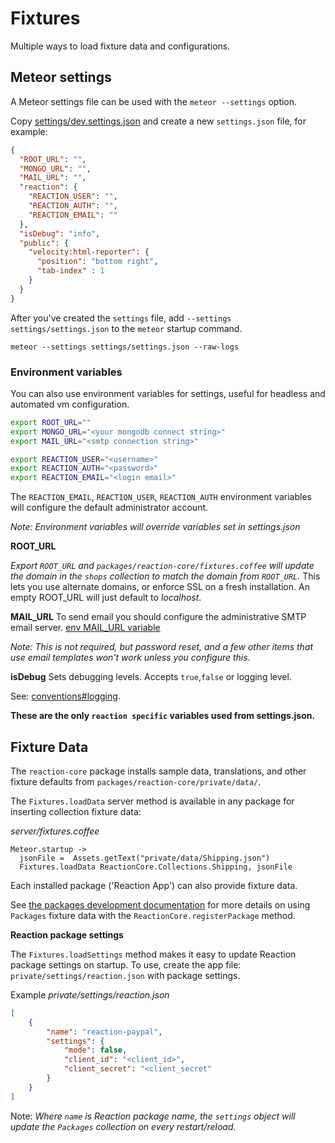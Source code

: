 # Fixtures
Multiple ways to load fixture data and configurations.

## Meteor settings
A Meteor settings file can be used with the `meteor --settings` option.

Copy [settings/dev.settings.json](//github.com/reactioncommerce/reaction/blob/master/settings/dev.settings.json) and create a new `settings.json` file, for example:

```json
{
  "ROOT_URL": "",
  "MONGO_URL": "",
  "MAIL_URL": "",
  "reaction": {
    "REACTION_USER": "",
    "REACTION_AUTH": "",
    "REACTION_EMAIL": ""
  },
  "isDebug": "info",
  "public": {
    "velocity:html-reporter": {
      "position": "bottom right",
      "tab-index" : 1
    }
  }
}
```

After you've created the `settings` file, add `--settings settings/settings.json` to the `meteor` startup command.

```
meteor --settings settings/settings.json --raw-logs
```

### Environment variables
You can also use environment variables for settings, useful for headless and automated vm configuration.

```bash
export ROOT_URL=""
export MONGO_URL="<your mongodb connect string>"
export MAIL_URL="<smtp connection string>"

export REACTION_USER="<username>"
export REACTION_AUTH="<password>"
export REACTION_EMAIL="<login email>"
```

The `REACTION_EMAIL`, `REACTION_USER`, `REACTION_AUTH` environment variables will configure the default administrator account.

_Note: Environment variables will override variables set in settings.json_

**ROOT_URL**

_Export `ROOT_URL` and `packages/reaction-core/fixtures.coffee` will update the domain in the `shops` collection to match the domain from `ROOT_URL`._ This lets you use alternate domains, or enforce SSL on a fresh installation.  An empty ROOT_URL will just default to _localhost_.

**MAIL_URL** To send email you should configure the administrative SMTP email server. [env MAIL_URL variable](//docs.meteor.com/#email_send)

_Note: This is not required, but password reset, and a few other items that use email templates won't work unless you configure this._

**isDebug** Sets debugging levels. Accepts `true`,`false` or logging level.

See: [conventions#logging](//github.com/reactioncommerce/reaction-core/blob/development/docs/conventions.md#logging).

**These are the only `reaction specific` variables used from settings.json.**

## Fixture Data
The `reaction-core` package installs sample data, translations, and other fixture defaults from `packages/reaction-core/private/data/`.

The `Fixtures.loadData` server method is available in any package for inserting collection fixture data:

_server/fixtures.coffee_

```
Meteor.startup ->
  jsonFile =  Assets.getText("private/data/Shipping.json")
  Fixtures.loadData ReactionCore.Collections.Shipping, jsonFile
```

Each installed package ('Reaction App') can also provide fixture data.

See [the packages development documentation](//github.com/reactioncommerce/reaction-core/blob/master/docs/packages.md) for more details on using `Packages` fixture data with the `ReactionCore.registerPackage` method.

**Reaction package settings**

The `Fixtures.loadSettings` method makes it easy to update Reaction package settings on startup. To use, create the app file: `private/settings/reaction.json` with package settings.

Example _private/settings/reaction.json_

```json
[
    {
        "name": "reaction-paypal",
        "settings": {
            "mode": false,
            "client_id": "<client_id>",
            "client_secret": "<client_secret"
        }
    }
]
```

Note: _Where `name` is Reaction package name, the `settings` object will update the `Packages` collection on every restart/reload._

